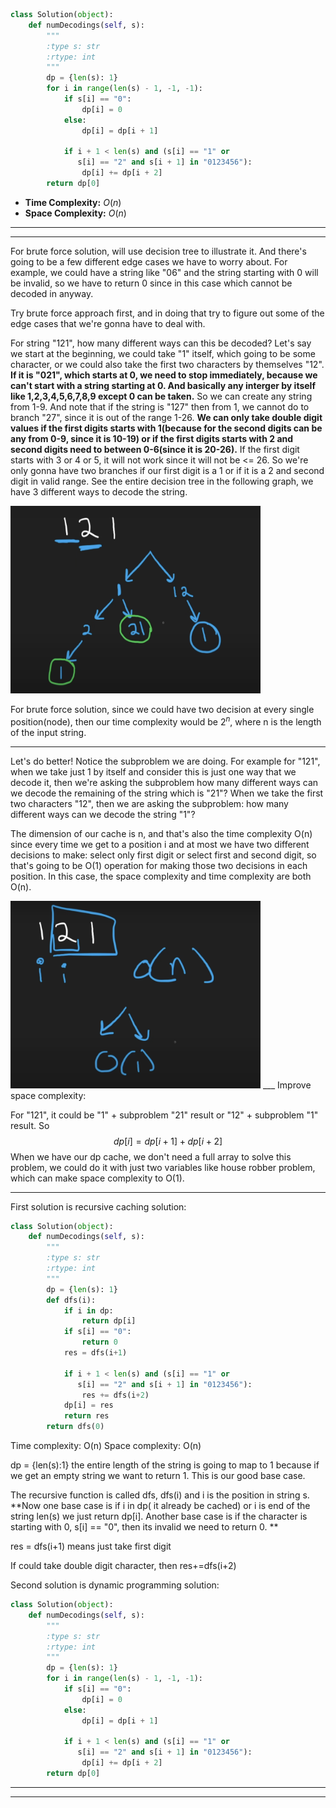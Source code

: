 ```python
class Solution(object):
    def numDecodings(self, s):
        """
        :type s: str
        :rtype: int
        """
        dp = {len(s): 1}
        for i in range(len(s) - 1, -1, -1):
            if s[i] == "0":
                dp[i] = 0
            else:
                dp[i] = dp[i + 1]
                
            if i + 1 < len(s) and (s[i] == "1" or
               s[i] == "2" and s[i + 1] in "0123456"):
                dp[i] += dp[i + 2]
        return dp[0]
```
-   **Time Complexity:** $O(n)$
-   **Space Complexity:** $O(n)$
___
___
For brute force solution, will use decision tree to illustrate it. And there's going to be a few different edge cases we have to worry about. For example, we could have a string like "06" and the string starting with 0 will be invalid, so we have to return 0 since in this case which cannot be decoded in anyway.

Try brute force approach first, and in doing that try to figure out some of the edge cases that we're gonna have to deal with.

For string "121", how many different ways can this be decoded? Let's say we start at the beginning, we could take "1" itself, which going to be some character, or we could also take the first two characters by themselves "12". **If it is "021", which starts at 0, we need to stop immediately, because we can't start with a string starting at 0. And basically any interger by itself like 1,2,3,4,5,6,7,8,9 except 0 can be taken.** So we can create any string from 1-9. And note that if the string is "127" then from 1, we cannot do to branch "27", since it is out of the range 1-26. **We can only take double digit values if the first digits starts with 1(because for the second digits can be any from 0-9, since it is 10-19) or if the first digits starts with 2 and second digits need to between 0-6(since it is 20-26).** If the first digit starts with 3 or 4 or 5, it will not work since it will not be <= 26. So we're only gonna have two branches if our first digit is a 1 or if it is a 2 and second digit in valid range. See the entire decision tree in the following graph, we have 3 different ways to decode the string.

<img src="decode-decision-tree.png" alt="decode-decision-tree" width="400" height="300"/>


For brute force solution, since we could have two decision at every single position(node), then our time complexity would be $2^n$, where n is the length of the input string.
___
Let's do better!  Notice the subproblem we are doing. For example for "121", when we take just 1 by itself and consider this is just one way that we decode it, then we're asking the subproblem how many different ways can we decode the remaining of the string which is "21"?  When we take the first two characters "12", then we are asking the subproblem: how many different ways can we decode the string "1"?

The dimension of our cache is n,  and that's also the time complexity O(n) since every time we get to a position i and at most we have two different decisions to make: select only first digit or select first and second digit, so that's going to be O(1) operation for making those two decisions in each position. In this case, the space complexity and time complexity are both O(n).

<img src="O1.png" alt="O1" width="400" height="300"/>
___
Improve space complexity: 

For "121", it could be "1" + subproblem "21" result or "12" + subproblem "1" result. So 
$$dp[i] = dp[i+1]+ dp[i+2]$$
When we have our dp cache, we don't need a full array to solve this problem, we could do it with just two variables like house robber problem, which can make space complexity to O(1).
___

First solution is recursive caching solution:
```python
class Solution(object):
    def numDecodings(self, s):
        """
        :type s: str
        :rtype: int
        """
        dp = {len(s): 1}
        def dfs(i):
            if i in dp:
                return dp[i]
            if s[i] == "0":
                return 0
            res = dfs(i+1)
            
            if i + 1 < len(s) and (s[i] == "1" or
               s[i] == "2" and s[i + 1] in "0123456"):
                res += dfs(i+2)
            dp[i] = res
            return res
        return dfs(0)
```

Time complexity: O(n)
Space complexity: O(n)

dp = {len(s):1} the entire length of the string is going to map to 1 because if we get an empty string we want to return 1. This is our good base case.

The recursive function is called dfs, dfs(i) and i is the position in string s. **Now one base case is if i in dp( it already be cached) or i is end of the string len(s) we just return dp[i]. Another base case is if the character is starting with 0, s[i] == "0", then its invalid we need to return 0. **

res = dfs(i+1) means just take first digit

If could take double digit character, then res+=dfs(i+2)

Second solution is dynamic programming solution:
```python
class Solution(object):
    def numDecodings(self, s):
        """
        :type s: str
        :rtype: int
        """
        dp = {len(s): 1}
        for i in range(len(s) - 1, -1, -1):
            if s[i] == "0":
                dp[i] = 0
            else:
                dp[i] = dp[i + 1]
                
            if i + 1 < len(s) and (s[i] == "1" or
               s[i] == "2" and s[i + 1] in "0123456"):
                dp[i] += dp[i + 2]
        return dp[0]
```
___
___
